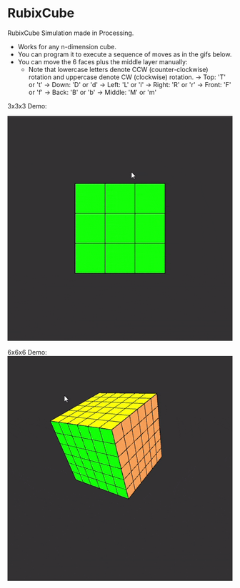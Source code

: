 # RubixCube
RubixCube Simulation made in Processing.
- Works for any n-dimension cube.
- You can program it to execute a sequence of moves as in the gifs below.
- You can move the 6 faces plus the middle layer manually:
    - Note that lowercase letters denote CCW (counter-clockwise) rotation and uppercase denote CW (clockwise) rotation.
    -> Top: 'T' or 't'
    -> Down: 'D' or 'd'
    -> Left: 'L' or 'l'
    -> Right: 'R' or 'r'
    -> Front: 'F' or 'f'
    -> Back: 'B' or 'b'
    -> Middle: 'M' or 'm'

3x3x3 Demo:

![](3x3gif.gif)

6x6x6 Demo:
![](6x6gif.gif)
